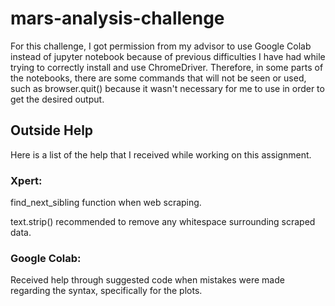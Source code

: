 # mars-analysis-challenge

For this challenge, I got permission from my advisor to use Google Colab instead of jupyter notebook because of previous difficulties I have had while trying to correctly install and use ChromeDriver. Therefore, in some parts of the notebooks, there are some commands that will not be seen or used, such as browser.quit() because it wasn't necessary for me to use in order to get the desired output.

## Outside Help

Here is a list of the help that I received while working on this assignment.

### Xpert:

find_next_sibling function when web scraping.

text.strip() recommended to remove any whitespace surrounding scraped data.

### Google Colab:

Received help through suggested code when mistakes were made regarding the syntax, specifically for the plots. 
